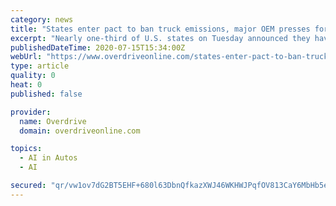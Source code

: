 ```yaml
---
category: news
title: "States enter pact to ban truck emissions, major OEM presses for self-driving rig by 2024"
excerpt: "Nearly one-third of U.S. states on Tuesday announced they have entered into a pact that would effectively ban carbon-emissions-producing heavy-duty trucks by 2050. Also, a major truck OEM has said it plans to bring a self-driving truck to market by 2024."
publishedDateTime: 2020-07-15T15:34:00Z
webUrl: "https://www.overdriveonline.com/states-enter-pact-to-ban-truck-emissions-major-oem-presses-for-self-driving-rig-by-2024/"
type: article
quality: 0
heat: 0
published: false

provider:
  name: Overdrive
  domain: overdriveonline.com

topics:
  - AI in Autos
  - AI

secured: "qr/vw1ov7dG2BT5EHF+680l63DbnQfkazXWJ46WKHWJPqfOV813CaY6MbHb5e8FNpkoojBQJUe5P4tO9tW51+/079p0JOdvprBY1ELui8QLGLLIv3Fp0Nxh2aJATmhTjwFAmEscgtL2KQ9ME9cpy7XxV6mvyNXTNNaZZ6NrZ72hmLUckLGGtc245JGUGBB2dmsae+ELRF1DKxLxY7bgwS0nY5spCiLejTOxda/Vhg+qjD+uiAn6tBvMl1WWIALgXjZbgvBZHiF6Odeq0fXHcVMrjs2VpFS9VOc/w08LADXWQUM7xOBWfWtkPJDQ1IS1MmrzfchCuE3HBt1MFQevJZA==;oMQNt6HTaEmlKoGFqK/yXA=="
---
```


